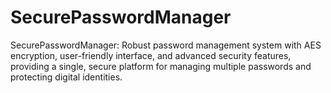 # SecurePasswordManager
SecurePasswordManager: Robust password management system with AES encryption, user-friendly interface, and advanced security features, providing a single, secure platform for managing multiple passwords and protecting digital identities.
